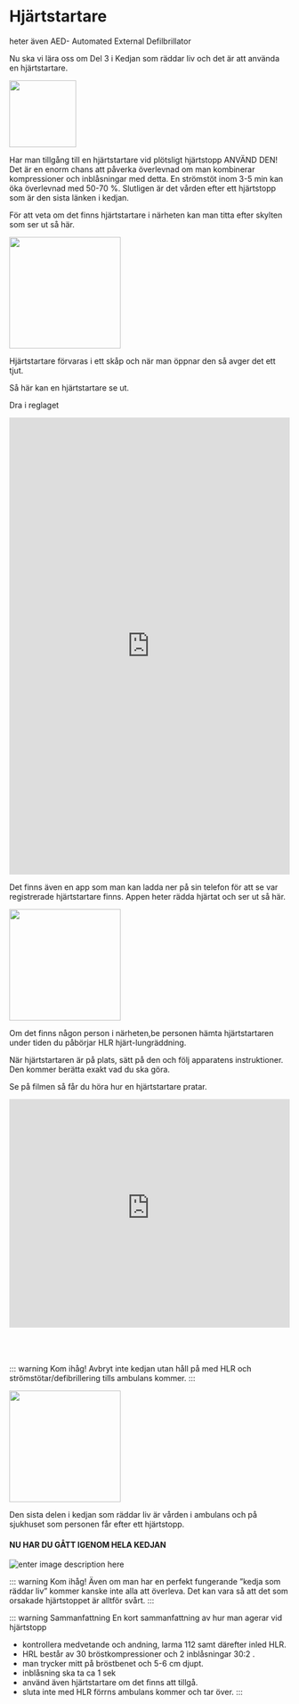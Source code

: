 
# Hjärtstartare

  

heter även AED- Automated External Defilbrillator

  

Nu ska vi lära oss om Del 3 i Kedjan som räddar liv och det är att använda en  hjärtstartare.

<img style="width:120px" src="https://lernia.itslearning.com/data/1821/C33238/Bilder/Halsa/kedjan-2.JPG">

<!-- ![enter image description here](https://lernia.itslearning.com/data/1821/C33238/Bilder/Halsa/kedjan-2.JPG) -->

  

Har man tillgång till en hjärtstartare vid plötsligt hjärtstopp ANVÄND DEN! 
Det är en enorm chans att påverka överlevnad om man kombinerar kompressioner och inblåsningar med detta. En strömstöt inom 3-5 min kan öka överlevnad med 50-70 %. Slutligen är det vården efter ett hjärtstopp som är den sista länken i kedjan.

  

För att veta om det finns hjärtstartare i närheten kan man titta efter skylten som ser ut så här.

<img style="width:200px" src="https://lernia.itslearning.com/data/1821/C33238/Bilder/Halsa/hjartstartare.JPG">

<!-- ![enter image description here](https://lernia.itslearning.com/data/1821/C33238/Bilder/Halsa/hjartstartare.JPG) -->

  

Hjärtstartare förvaras i ett skåp och när man öppnar den så avger det ett tjut.

  

Så här kan en hjärtstartare se ut.

  

Dra i reglaget

<div  class="tfh5p2">

<iframe  src="https://h5p.org/h5p/embed/495552"  width="100%"  height="820"  frameborder="0"  allowfullscreen="allowfullscreen"></iframe>

</div>

  

Det finns även en app som man kan ladda ner på sin telefon för att se var registrerade hjärtstartare finns. Appen heter rädda hjärtat och ser ut så här.

<img style="width:200px" src="https://lernia.itslearning.com/data/1821/C33238/Bilder/Halsa/radda_hjartat.JPG">

  

Om det finns någon person i närheten,be personen hämta hjärtstartaren under tiden du påbörjar HLR hjärt-lungräddning.

  

När hjärtstartaren är på plats, sätt på den och följ apparatens instruktioner. Den kommer berätta exakt vad du ska göra.

  

Se på filmen så får du höra hur en hjärtstartare pratar.

  

<div  class="videoWrapper">

<iframe  width="100%"  height="410"  src="https://www.youtube-nocookie.com/embed/zcCWnpnNDeA"  frameborder="0"  allow="accelerometer; autoplay; encrypted-media; gyroscope; picture-in-picture"  allowfullscreen></iframe>

</div>

  

<br  />

<br  />

<br  />

  

::: warning Kom ihåg!
Avbryt inte kedjan utan håll på med HLR och strömstötar/defibrillering tills ambulans kommer.
:::

<img style="width:200px" src="https://lernia.itslearning.com/data/1821/C33240/H%C3%A4lsa/bilder/del%204.png">

<br  />

  

Den sista delen i kedjan som räddar liv är vården i ambulans och på sjukhuset som personen får efter ett hjärtstopp. 

  

#### NU HAR DU GÅTT IGENOM HELA KEDJAN



![enter image description here](https://lernia.itslearning.com/data/1821/C33240/H%C3%A4lsa/bilder/kedjan.JPG)

  

::: warning Kom ihåg!
Även om man har en perfekt fungerande ”kedja som räddar liv” kommer kanske inte alla att överleva. Det kan vara så att det som orsakade hjärtstoppet är alltför svårt.
:::

::: warning Sammanfattning
En kort sammanfattning av hur man agerar vid hjärtstopp
-  kontrollera medvetande och andning, larma 112 samt därefter inled HLR.
- HRL består av 30 bröstkompressioner och 2 inblåsningar 30:2 .
- man trycker mitt på bröstbenet  och 5-6 cm djupt. 
- inblåsning ska ta ca 1 sek
- använd även hjärtstartare om det finns att tillgå.
- sluta inte med HLR förrns ambulans kommer och tar över. 
:::
